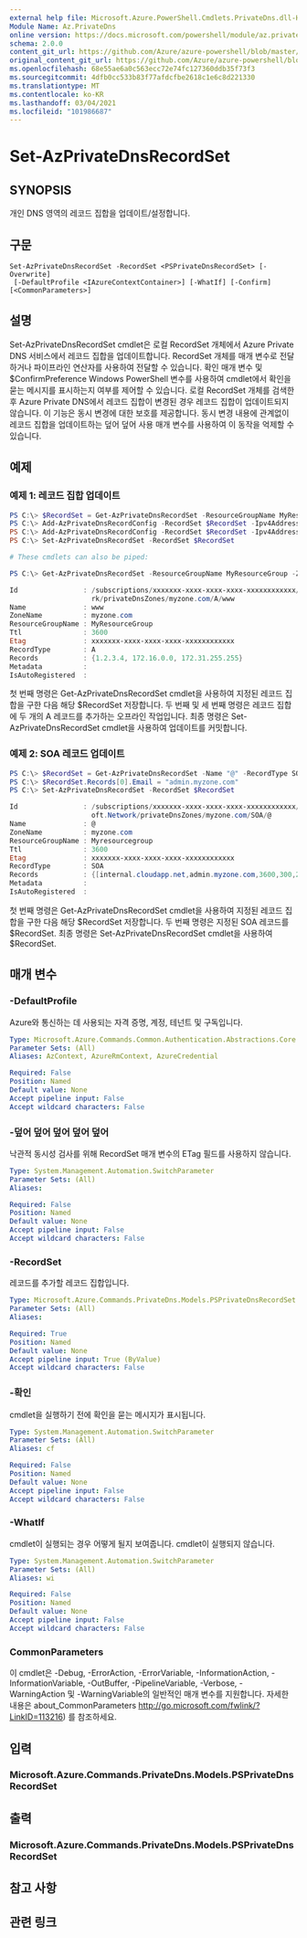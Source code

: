 ```yaml
---
external help file: Microsoft.Azure.PowerShell.Cmdlets.PrivateDns.dll-Help.xml
Module Name: Az.PrivateDns
online version: https://docs.microsoft.com/powershell/module/az.privatedns/Set-AzPrivateDnsRecordSet
schema: 2.0.0
content_git_url: https://github.com/Azure/azure-powershell/blob/master/src/PrivateDns/PrivateDns/help/Set-AzPrivateDnsRecordSet.md
original_content_git_url: https://github.com/Azure/azure-powershell/blob/master/src/PrivateDns/PrivateDns/help/Set-AzPrivateDnsRecordSet.md
ms.openlocfilehash: 68e55ae6a0c563ecc72e74fc127360ddb35f73f3
ms.sourcegitcommit: 4dfb0cc533b83f77afdcfbe2618c1e6c8d221330
ms.translationtype: MT
ms.contentlocale: ko-KR
ms.lasthandoff: 03/04/2021
ms.locfileid: "101986687"
---
```

# Set-AzPrivateDnsRecordSet

## SYNOPSIS
개인 DNS 영역의 레코드 집합을 업데이트/설정합니다.

## 구문

```
Set-AzPrivateDnsRecordSet -RecordSet <PSPrivateDnsRecordSet> [-Overwrite]
 [-DefaultProfile <IAzureContextContainer>] [-WhatIf] [-Confirm] [<CommonParameters>]
```

## 설명
Set-AzPrivateDnsRecordSet cmdlet은 로컬 RecordSet 개체에서 Azure Private DNS 서비스에서 레코드 집합을 업데이트합니다. RecordSet 개체를 매개 변수로 전달하거나 파이프라인 연산자를 사용하여 전달할 수 있습니다. 확인 매개 변수 및 $ConfirmPreference Windows PowerShell 변수를 사용하여 cmdlet에서 확인을 묻는 메시지를 표시하는지 여부를 제어할 수 있습니다. 로컬 RecordSet 개체를 검색한 후 Azure Private DNS에서 레코드 집합이 변경된 경우 레코드 집합이 업데이트되지 않습니다. 이 기능은 동시 변경에 대한 보호를 제공합니다. 동시 변경 내용에 관계없이 레코드 집합을 업데이트하는 덮어 덮어 사용 매개 변수를 사용하여 이 동작을 억제할 수 있습니다.

## 예제

### 예제 1: 레코드 집합 업데이트
```powershell
PS C:\> $RecordSet = Get-AzPrivateDnsRecordSet -ResourceGroupName MyResourceGroup -ZoneName myzone.com -Name www -RecordType A
PS C:\> Add-AzPrivateDnsRecordConfig -RecordSet $RecordSet -Ipv4Address 172.16.0.0
PS C:\> Add-AzPrivateDnsRecordConfig -RecordSet $RecordSet -Ipv4Address 172.31.255.255
PS C:\> Set-AzPrivateDnsRecordSet -RecordSet $RecordSet

# These cmdlets can also be piped:

PS C:\> Get-AzPrivateDnsRecordSet -ResourceGroupName MyResourceGroup -ZoneName myzone.com -Name www -RecordType A | Add-AzPrivateDnsRecordConfig -Ipv4Address 172.16.0.0 | Add-AzPrivateDnsRecordConfig -Ipv4Address 172.31.255.255 | Set-AzPrivateDnsRecordSet

Id                : /subscriptions/xxxxxxx-xxxx-xxxx-xxxx-xxxxxxxxxxxx/resourceGroups/MyResourceGroup/providers/Microsoft.Netwo
                    rk/privateDnsZones/myzone.com/A/www
Name              : www
ZoneName          : myzone.com
ResourceGroupName : MyResourceGroup
Ttl               : 3600
Etag              : xxxxxxx-xxxx-xxxx-xxxx-xxxxxxxxxxxx
RecordType        : A
Records           : {1.2.3.4, 172.16.0.0, 172.31.255.255}
Metadata          :
IsAutoRegistered  :
```

첫 번째 명령은 Get-AzPrivateDnsRecordSet cmdlet을 사용하여 지정된 레코드 집합을 구한 다음 해당 $RecordSet 저장합니다. 두 번째 및 세 번째 명령은 레코드 집합에 두 개의 A 레코드를 추가하는 오프라인 작업입니다. 최종 명령은 Set-AzPrivateDnsRecordSet cmdlet을 사용하여 업데이트를 커밋합니다.

### 예제 2: SOA 레코드 업데이트
```powershell
PS C:\> $RecordSet = Get-AzPrivateDnsRecordSet -Name "@" -RecordType SOA -Zone $Zone
PS C:\> $RecordSet.Records[0].Email = "admin.myzone.com"
PS C:\> Set-AzPrivateDnsRecordSet -RecordSet $RecordSet

Id                : /subscriptions/xxxxxxx-xxxx-xxxx-xxxx-xxxxxxxxxxxx/resourceGroups/myresourcegroup/providers/Micros
                    oft.Network/privateDnsZones/myzone.com/SOA/@
Name              : @
ZoneName          : myzone.com
ResourceGroupName : Myresourcegroup
Ttl               : 3600
Etag              : xxxxxxx-xxxx-xxxx-xxxx-xxxxxxxxxxxx
RecordType        : SOA
Records           : {[internal.cloudapp.net,admin.myzone.com,3600,300,2419200,300]}
Metadata          :
IsAutoRegistered  :
```

첫 번째 명령은 Get-AzPrivateDnsRecordSet cmdlet을 사용하여 지정된 레코드 집합을 구한 다음 해당 $RecordSet 저장합니다. 두 번째 명령은 지정된 SOA 레코드를 $RecordSet. 최종 명령은 Set-AzPrivateDnsRecordSet cmdlet을 사용하여 $RecordSet.

## 매개 변수

### -DefaultProfile
Azure와 통신하는 데 사용되는 자격 증명, 계정, 테넌트 및 구독입니다.

```yaml
Type: Microsoft.Azure.Commands.Common.Authentication.Abstractions.Core.IAzureContextContainer
Parameter Sets: (All)
Aliases: AzContext, AzureRmContext, AzureCredential

Required: False
Position: Named
Default value: None
Accept pipeline input: False
Accept wildcard characters: False
```

### -덮어 덮어 덮어 덮어 덮어
낙관적 동시성 검사를 위해 RecordSet 매개 변수의 ETag 필드를 사용하지 않습니다.

```yaml
Type: System.Management.Automation.SwitchParameter
Parameter Sets: (All)
Aliases:

Required: False
Position: Named
Default value: None
Accept pipeline input: False
Accept wildcard characters: False
```

### -RecordSet
레코드를 추가할 레코드 집합입니다.

```yaml
Type: Microsoft.Azure.Commands.PrivateDns.Models.PSPrivateDnsRecordSet
Parameter Sets: (All)
Aliases:

Required: True
Position: Named
Default value: None
Accept pipeline input: True (ByValue)
Accept wildcard characters: False
```

### -확인
cmdlet을 실행하기 전에 확인을 묻는 메시지가 표시됩니다.

```yaml
Type: System.Management.Automation.SwitchParameter
Parameter Sets: (All)
Aliases: cf

Required: False
Position: Named
Default value: None
Accept pipeline input: False
Accept wildcard characters: False
```

### -WhatIf
cmdlet이 실행되는 경우 어떻게 될지 보여줍니다.
cmdlet이 실행되지 않습니다.

```yaml
Type: System.Management.Automation.SwitchParameter
Parameter Sets: (All)
Aliases: wi

Required: False
Position: Named
Default value: None
Accept pipeline input: False
Accept wildcard characters: False
```

### CommonParameters
이 cmdlet은 -Debug, -ErrorAction, -ErrorVariable, -InformationAction, -InformationVariable, -OutBuffer, -PipelineVariable, -Verbose, -WarningAction 및 -WarningVariable의 일반적인 매개 변수를 지원합니다. 자세한 내용은 about_CommonParameters http://go.microsoft.com/fwlink/?LinkID=113216) 를 참조하세요.

## 입력

### Microsoft.Azure.Commands.PrivateDns.Models.PSPrivateDnsRecordSet

## 출력

### Microsoft.Azure.Commands.PrivateDns.Models.PSPrivateDnsRecordSet

## 참고 사항

## 관련 링크

